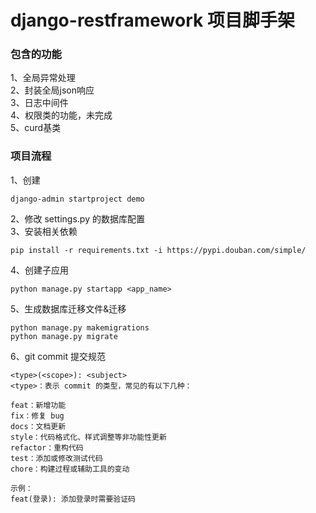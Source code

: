 # django-restframework 项目脚手架
### 包含的功能
1、全局异常处理  
2、封装全局json响应  
3、日志中间件  
4、权限类的功能，未完成  
5、curd基类

### 项目流程
1、创建
```shell
django-admin startproject demo
```
2、修改 settings.py 的数据库配置  
3、安装相关依赖
```shell
pip install -r requirements.txt -i https://pypi.douban.com/simple/
```
4、创建子应用
```shell
python manage.py startapp <app_name>
```
5、生成数据库迁移文件&迁移
```shell
python manage.py makemigrations
python manage.py migrate
```
6、git commit 提交规范  
```shell
<type>(<scope>): <subject>
<type>：表示 commit 的类型，常见的有以下几种：

feat：新增功能
fix：修复 bug
docs：文档更新
style：代码格式化、样式调整等非功能性更新
refactor：重构代码
test：添加或修改测试代码
chore：构建过程或辅助工具的变动

示例：
feat(登录): 添加登录时需要验证码
```